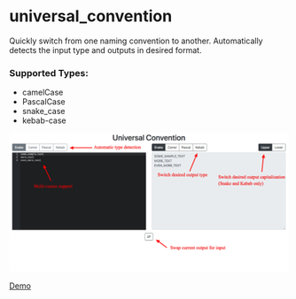 # universal_convention

Quickly switch from one naming convention to another. Automatically detects the input type and outputs in desired format.

### Supported Types:
- camelCase
- PascalCase
- snake_case
- kebab-case


![img](img/UniversalConvention.png)

[Demo](https://tylergauntlett.com/convert.html)